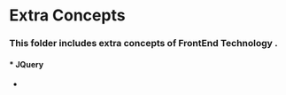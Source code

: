 # Extra Concepts

### This folder includes extra concepts of FrontEnd Technology .

#### * JQuery
*
